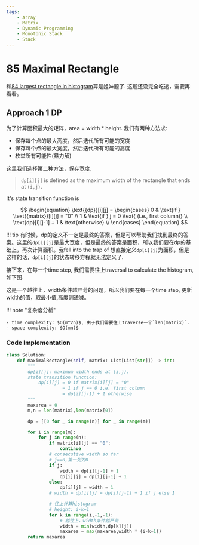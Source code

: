 ```yaml
---
tags:
    - Array
    - Matrix
    - Dynamic Programming
    - Monotonic Stack
    - Stack
---
```

# 85 Maximal Rectangle

和[84 largest rectangle in histogram](https://leetcode.com/problems/largest-rectangle-in-histogram/description/)算是姐妹题了. 这题还没完全吃透，需要再看看。

## Approach 1 DP 

为了计算面积最大的矩阵，area = width * height. 我们有两种方法求:

- 保存每个点的最大高度，然后迭代所有可能的宽度
- 保存每个点的最大宽度，然后迭代所有可能的高度
- 枚举所有可能性(暴力解)


这里我们选择第二种方法，保存宽度.

> `dp[i][j]` is defined as the maximum width of the rectangle that ends at `(i,j)`.

It's state transition function is 

$$
\begin{equation}
\text{{dp}}[i][j] = \begin{cases} 
0 & \text{if } \text{{matrix}}[i][j] = "0" \\
1 & \text{if } j = 0 \text{ (i.e., first column)} \\
\text{dp}[i][j-1] + 1 & \text{otherwise} \\
\end{cases}
\end{equation}
$$


!!! tip
    有时候，dp的定义不一定是最终的答案，但是可以帮助我们找到最终的答案。这里的`dp[i][j]`是最大宽度，但是最终的答案是面积，所以我们要在dp的基础上，再次计算面积。我fell into the trap of 想直接定义`dp[i][j]`为面积，但是这样的话，`dp[i][j]`的状态转移方程就无法定义了.

接下来，在每一个time step, 我们需要往上traversal to calculate the histogram, 如下图.

这是一个越往上，width条件越严苛的问题，所以我们要在每一个time step, 更新width的值，取最小值,高度则递减。

!!! note "复杂度分析"

    - time complexity: $O(m^2n)$, 由于我们需要往上traverse一个`len(matrix)`. 
    - space complexity: $O(mn)$


### Code Implementation

```python
class Solution:
    def maximalRectangle(self, matrix: List[List[str]]) -> int:
        """
        dp[i][j]: maximum width ends at (i,j).
        state transition function:
            dp[i][j] = 0 if matrix[i][j] = "0"
                     = 1 if j == 0 i.e. first column
                     = dp[i][j-1] + 1 otherwise        
        """
        maxarea = 0
        m,n = len(matrix),len(matrix[0])

        dp = [[0 for _ in range(n)] for _ in range(m)]

        for i in range(m):
            for j in range(n):
                if matrix[i][j] == "0":
                    continue
                # consecutive width so far
                # j==0,第一列为0
                if j:
                    width = dp[i][j-1] + 1
                    dp[i][j] = dp[i][j-1] + 1
                else:
                    dp[i][j] = width = 1
                # width = dp[i][j] = dp[i][j-1] + 1 if j else 1

                # 往上计算histogram
                # height: i-k+1
                for k in range(i,-1,-1):
                    # 越往上，width条件越严苛
                    width = min(width,dp[k][j])
                    maxarea = max(maxarea,width * (i-k+1))
        return maxarea
```